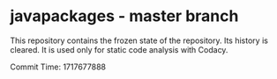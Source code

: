 # javapackages - master branch

This repository contains the frozen state of the repository.
Its history is cleared. It is used only for static code
analysis with Codacy.

Commit Time: 1717677888